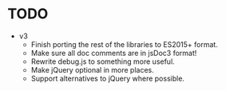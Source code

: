 # TODO

* v3
  * Finish porting the rest of the libraries to ES2015+ format.
  * Make sure all doc comments are in jsDoc3 format!
  * Rewrite debug.js to something more useful.
  * Make jQuery optional in more places.
  * Support alternatives to jQuery where possible.

